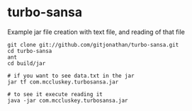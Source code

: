 turbo-sansa
===========

Example jar file creation with text file, and reading of that file

    git clone git://github.com/gitjonathan/turbo-sansa.git
    cd turbo-sansa
    ant
    cd build/jar
    
    # if you want to see data.txt in the jar
    jar tf com.mccluskey.turbosansa.jar

    # to see it execute reading it
    java -jar com.mccluskey.turbosansa.jar

